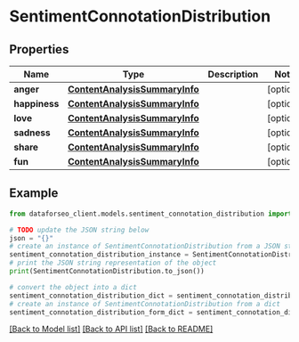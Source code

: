 # SentimentConnotationDistribution


## Properties

Name | Type | Description | Notes
------------ | ------------- | ------------- | -------------
**anger** | [**ContentAnalysisSummaryInfo**](ContentAnalysisSummaryInfo.md) |  | [optional] 
**happiness** | [**ContentAnalysisSummaryInfo**](ContentAnalysisSummaryInfo.md) |  | [optional] 
**love** | [**ContentAnalysisSummaryInfo**](ContentAnalysisSummaryInfo.md) |  | [optional] 
**sadness** | [**ContentAnalysisSummaryInfo**](ContentAnalysisSummaryInfo.md) |  | [optional] 
**share** | [**ContentAnalysisSummaryInfo**](ContentAnalysisSummaryInfo.md) |  | [optional] 
**fun** | [**ContentAnalysisSummaryInfo**](ContentAnalysisSummaryInfo.md) |  | [optional] 

## Example

```python
from dataforseo_client.models.sentiment_connotation_distribution import SentimentConnotationDistribution

# TODO update the JSON string below
json = "{}"
# create an instance of SentimentConnotationDistribution from a JSON string
sentiment_connotation_distribution_instance = SentimentConnotationDistribution.from_json(json)
# print the JSON string representation of the object
print(SentimentConnotationDistribution.to_json())

# convert the object into a dict
sentiment_connotation_distribution_dict = sentiment_connotation_distribution_instance.to_dict()
# create an instance of SentimentConnotationDistribution from a dict
sentiment_connotation_distribution_form_dict = sentiment_connotation_distribution.from_dict(sentiment_connotation_distribution_dict)
```
[[Back to Model list]](../README.md#documentation-for-models) [[Back to API list]](../README.md#documentation-for-api-endpoints) [[Back to README]](../README.md)


